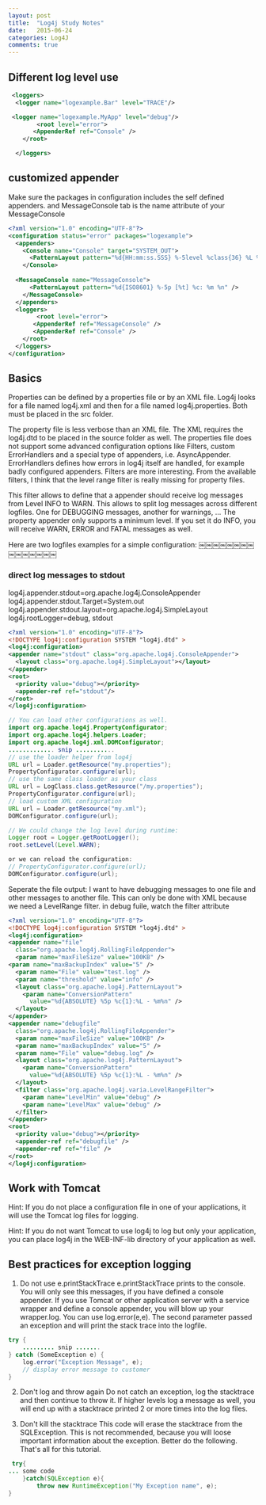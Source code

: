 ```yaml
---
layout: post
title:  "Log4j Study Notes"
date:   2015-06-24
categories: Log4J
comments: true
---
```


## Different log level use
~~~ xml
 <loggers>    
  <logger name="logexample.Bar" level="TRACE"/>

 <logger name="logexample.MyApp" level="debug"/>
        <root level="error">    
       <AppenderRef ref="Console" />   
    </root>  

  </loggers>
~~~
## customized appender

Make sure the packages in configuration includes the self defined appenders. and MessageConsole tab is the name attribute of your MessageConsole

```xml
<?xml version="1.0" encoding="UTF-8"?>    
<configuration status="error" packages="logexample">    
  <appenders>    
    <Console name="Console" target="SYSTEM_OUT">    
      <PatternLayout pattern="%d{HH:mm:ss.SSS} %-5level %class{36} %L %M - %msg%xEx%n"/>    
    </Console> 
        
  <MessageConsole name="MessageConsole">
      <PatternLayout pattern="%d{ISO8601} %-5p [%t] %c: %m %n" />
    </MessageConsole>
  </appenders>    
  <loggers>    
        <root level="error">    
       <AppenderRef ref="MessageConsole" />   
       <AppenderRef ref="Console" />   
    </root>  
  </loggers>    
</configuration>
```

## Basics

Properties can be defined by a properties file or by an XML file. Log4j looks for a file named log4j.xml and then for a file named log4j.properties. Both must be placed in the src folder.

The property file is less verbose than an XML file. The XML requires the log4j.dtd to be placed in the source folder as well.  The properties file does not support some advanced configuration options like Filters, custom ErrorHandlers and a special type of appenders, i.e. AsyncAppender. ErrorHandlers defines how errors in log4j itself are handled, for example badly configured appenders. Filters are more interesting. From the available filters, I think that the level range filter is really missing for property files.

This filter allows to define that a appender should receive log messages from Level INFO to WARN. This allows to split log messages across different logfiles. One for DEBUGGING messages, another for warnings, ...
The property appender only supports a minimum level. If you set it do INFO, you will receive WARN, ERROR and FATAL messages as well.

Here are two logfiles examples for a simple configuration:
￼￼￼￼￼￼￼￼￼￼￼￼￼￼￼
### direct log messages to stdout ###
log4j.appender.stdout=org.apache.log4j.ConsoleAppender
log4j.appender.stdout.Target=System.out
log4j.appender.stdout.layout=org.apache.log4j.SimpleLayout
log4j.rootLogger=debug, stdout

```xml
<?xml version="1.0" encoding="UTF-8"?>
<!DOCTYPE log4j:configuration SYSTEM "log4j.dtd" >
<log4j:configuration>
<appender name="stdout" class="org.apache.log4j.ConsoleAppender">
  <layout class="org.apache.log4j.SimpleLayout"></layout>
</appender>
<root>
  <priority value="debug"></priority>
  <appender-ref ref="stdout"/>
</root>
</log4j:configuration>
```

```java
// You can load other configurations as well.
import org.apache.log4j.PropertyConfigurator;
import org.apache.log4j.helpers.Loader;
import org.apache.log4j.xml.DOMConfigurator;
............. snip ...........
// use the loader helper from log4j
URL url = Loader.getResource("my.properties");
PropertyConfigurator.configure(url);
// use the same class loader as your class
URL url = LogClass.class.getResource("/my.properties");
PropertyConfigurator.configure(url);
// load custom XML configuration
URL url = Loader.getResource("my.xml");
DOMConfigurator.configure(url);

// We could change the log level during runtime:
Logger root = Logger.getRootLogger();
root.setLevel(Level.WARN);

or we can reload the configuration:
// PropertyConfigurator.configure(url);
DOMConfigurator.configure(url);
```

Seperate the file output: I want to have debugging messages to one file and other messages to another file. This can only be done with XML because we need a LevelRange filter.
in debug fuile, watch the filter attribute

```xml
<?xml version="1.0" encoding="UTF-8"?>
<!DOCTYPE log4j:configuration SYSTEM "log4j.dtd" >
<log4j:configuration>
<appender name="file"
  class="org.apache.log4j.RollingFileAppender">
  <param name="maxFileSize" value="100KB" />
<param name="maxBackupIndex" value="5" />
  <param name="File" value="test.log" />
  <param name="threshold" value="info" />
  <layout class="org.apache.log4j.PatternLayout">
    <param name="ConversionPattern"
      value="%d{ABSOLUTE} %5p %c{1}:%L - %m%n" />
  </layout>
</appender>
<appender name="debugfile"
  class="org.apache.log4j.RollingFileAppender">
  <param name="maxFileSize" value="100KB" />
  <param name="maxBackupIndex" value="5" />
  <param name="File" value="debug.log" />
  <layout class="org.apache.log4j.PatternLayout">
    <param name="ConversionPattern"
      value="%d{ABSOLUTE} %5p %c{1}:%L - %m%n" />
  </layout>
  <filter class="org.apache.log4j.varia.LevelRangeFilter">
    <param name="LevelMin" value="debug" />
    <param name="LevelMax" value="debug" />
  </filter>
</appender>
<root>
  <priority value="debug"></priority>
  <appender-ref ref="debugfile" />
  <appender-ref ref="file" />
</root>
</log4j:configuration>
```

## Work with Tomcat

Hint: If you do not place a configuration file in one of your applications, it will use the Tomcat log files for logging.

Hint: If you do not want Tomcat to use log4j to log but only your application, you can place log4j in the WEB-INF-lib directory of your application as well.

## Best practices for exception logging

1. Do not use e.printStackTrace
e.printStackTrace prints to the console. You will only see this messages, if you have defined a console appender. If you use Tomcat or other application server with a service wrapper and define a console appender, you will blow up your wrapper.log. You can use log.error(e,e). The second parameter passed an exception and will print the stack trace into the logfile.
```java
try {
    ......... snip .......
} catch (SomeException e) {
    log.error("Exception Message", e);
    // display error message to customer
}
```

2. Don't log and throw again
Do not catch an exception, log the stacktrace and then continue to throw it. If higher levels log a message as well, you will end up with a stacktrace printed 2 or more times into the log files.

3. Don't kill the stacktrace
This code will erase the stacktrace from the SQLException. This is not recommended, because you will loose important information about the exception. Better do the following.
That's all for this tutorial.
```java
 try{
... some code
    }catch(SQLException e){
        throw new RuntimeException("My Exception name", e);
}￼￼
```
